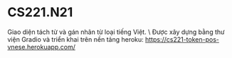 # CS221.N21
Giao diện tách từ và gán nhãn từ loại tiếng Việt. \\
Được xây dựng bằng thư viện Gradio và triển khai trên nền tảng heroku: https://cs221-token-pos-vnese.herokuapp.com/
